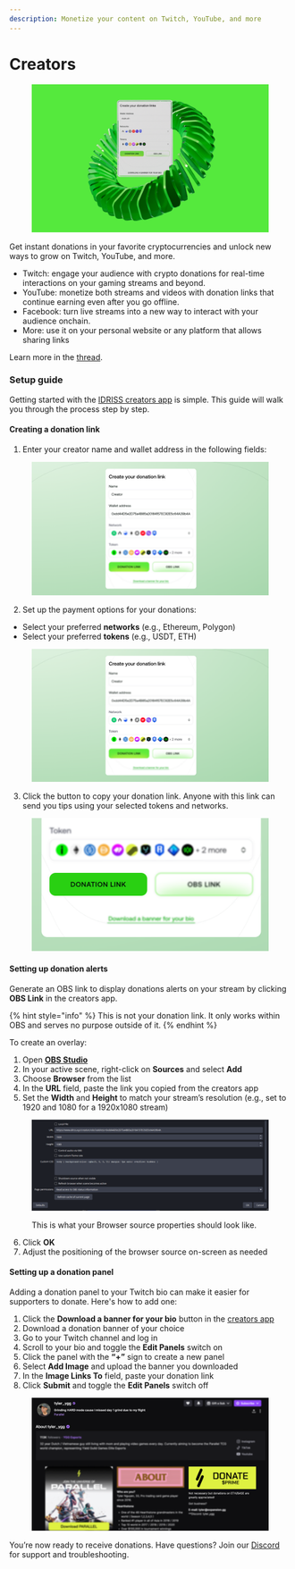 ```yaml
---
description: Monetize your content on Twitch, YouTube, and more
---
```


# Creators

<figure><img src="../.gitbook/assets/image (23).png" alt=""><figcaption></figcaption></figure>

Get instant donations in your favorite cryptocurrencies and unlock new ways to grow on Twitch, YouTube, and more.

* Twitch: engage your audience with crypto donations for real-time interactions on your gaming streams and beyond.
* YouTube: monetize both streams and videos with donation links that continue earning even after you go offline.
* Facebook: turn live streams into a new way to interact with your audience onchain.
* More: use it on your personal website or any platform that allows sharing links

Learn more in the [thread](https://x.com/idriss_xyz/status/1864316262811357450).&#x20;

### **Setup guide**

Getting started with the [IDRISS creators app](https://idriss.xyz/creators) is simple. This guide will walk you through the process step by step.

#### Creating a donation link

1. Enter your creator name and wallet address in the following fields:

<figure><img src="../.gitbook/assets/image (18).png" alt=""><figcaption></figcaption></figure>

2. Set up the payment options for your donations:

* Select your preferred **networks** (e.g., Ethereum, Polygon)
* Select your preferred **tokens** (e.g., USDT, ETH)

<figure><img src="../.gitbook/assets/image (20).png" alt=""><figcaption></figcaption></figure>

3. Click the button to copy your donation link. Anyone with this link can send you tips using your selected tokens and networks.

<figure><img src="../.gitbook/assets/image (16).png" alt=""><figcaption></figcaption></figure>

#### Setting up donation alerts

Generate an OBS link to display donations alerts on your stream by clicking **OBS Link** in the creators app.

{% hint style="info" %}
This is not your donation link. It only works within OBS and serves no purpose outside of it.
{% endhint %}

To create an overlay:

1. Open [**OBS Studio**](https://obsproject.com/)
2. In your active scene, right-click on **Sources** and select **Add**
3. Choose **Browser** from the list
4. In the **URL** field, paste the link you copied from the creators app
5. Set the **Width** and **Height** to match your stream’s resolution (e.g., set to 1920 and 1080 for a 1920x1080 stream)

<figure><img src="../.gitbook/assets/image (7).png" alt=""><figcaption><p>This is what your Browser source properties should look like.</p></figcaption></figure>

6. Click **OK**
7. Adjust the positioning of the browser source on-screen as needed

#### Setting up a donation panel

Adding a donation panel to your Twitch bio can make it easier for supporters to donate. Here's how to add one:

1. Click the **Download a banner for your bio** button in the [creators app](https://www.idriss.xyz/creators/app)
2. Download a donation banner of your choice
3. Go to your Twitch channel and log in
4. Scroll to your bio and toggle the **Edit Panels** switch on
5. Click the panel with the **“+”** sign to create a new panel
6. Select **Add Image** and upload the banner you downloaded
7. In the **Image Links To** field, paste your donation link
8. Click **Submit** and toggle the **Edit Panels** switch off

<figure><img src="../.gitbook/assets/image (22).png" alt=""><figcaption></figcaption></figure>

You’re now ready to receive donations. Have questions? Join our [Discord](https://discord.gg/NFWN5dYHsN) for support and troubleshooting.&#x20;



&#x20;
